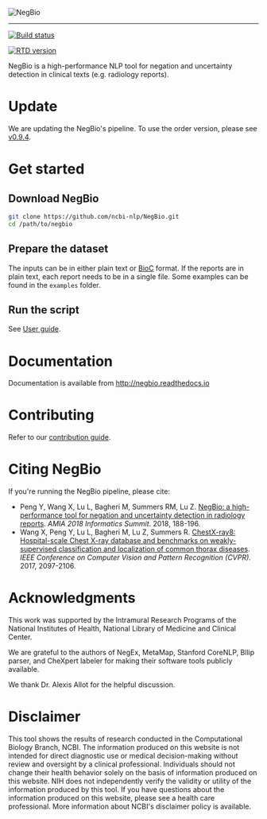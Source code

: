 ![NegBio](https://github.com/yfpeng/negbio/blob/master/images/negbio.png?raw=true)

-----------------------

[![Build status](https://github.com/yfpeng/negbio2/workflows/negbio2/badge.svg)](https://github.com/yfpeng/negbio2)

[![RTD version](https://img.shields.io/readthedocs/negbio.svg)](http://negbio.readthedocs.io)


NegBio is a high-performance NLP tool for negation and uncertainty detection in clinical texts (e.g. radiology reports).


# Update

We are updating the NegBio's pipeline. To use the order version, please see [v0.9.4](https://github.com/ncbi-nlp/NegBio/tree/v0.9.4).


# Get started

## Download NegBio

```bash
git clone https://github.com/ncbi-nlp/NegBio.git
cd /path/to/negbio
```

## Prepare the dataset

The inputs can be in either plain text or [BioC](http://bioc.sourceforge.net/) format.
If the reports are in plain text, each report needs to be in a single file.
Some examples can be found in the ``examples`` folder.

## Run the script

See [User guide](https://negbio.readthedocs.io/en/latest/user_guide.html).


# Documentation

Documentation is available from http://negbio.readthedocs.io

# Contributing

Refer to our [contribution guide](https://negbio.readthedocs.io/en/latest/contributing.html).


# Citing NegBio

If you're running the NegBio pipeline, please cite:

*  Peng Y, Wang X, Lu L, Bagheri M, Summers RM, Lu Z. [NegBio: a high-performance tool for negation and uncertainty detection in radiology reports](https://arxiv.org/abs/1712.05898). *AMIA 2018 Informatics Summit*. 2018, 188-196.
*  Wang X, Peng Y, Lu L, Bagheri M, Lu Z, Summers R. [ChestX-ray8: Hospital-scale Chest X-ray database and benchmarks on weakly-supervised classification and localization of common thorax diseases](https://arxiv.org/abs/1705.02315). *IEEE Conference on Computer Vision and Pattern Recognition (CVPR)*. 2017, 2097-2106.

# Acknowledgments

This work was supported by the Intramural Research Programs of the National Institutes of Health, National Library of Medicine and Clinical Center.

We are grateful to the authors of NegEx, MetaMap, Stanford CoreNLP, Bllip parser, and CheXpert labeler for making their software tools publicly available.

We thank Dr. Alexis Allot for the helpful discussion.

# Disclaimer

This tool shows the results of research conducted in the Computational Biology Branch, NCBI. The information produced on this website is not intended for direct diagnostic use or medical decision-making without review and oversight by a clinical professional. Individuals should not change their health behavior solely on the basis of information produced on this website. NIH does not independently verify the validity or utility of the information produced by this tool. If you have questions about the information produced on this website, please see a health care professional. More information about NCBI's disclaimer policy is available.
